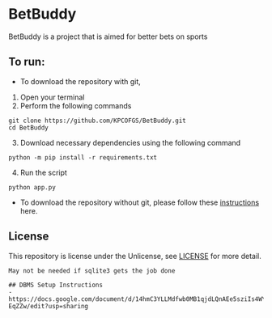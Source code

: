 # BetBuddy

BetBuddy is a project that is aimed for better bets on sports

## To run:
* To download the repository with git, 
1. Open your terminal
2. Perform the following commands
```
git clone https://github.com/KPCOFGS/BetBuddy.git
cd BetBuddy
```
3. Download necessary dependencies using the following command
```
python -m pip install -r requirements.txt
```
4. Run the script
```
python app.py
```
* To download the repository without git, please follow these [instructions](doc/download_without_git.md) here.

## License

This repository is license under the Unlicense, see [LICENSE](LICENSE) for more detail.

```
May not be needed if sqlite3 gets the job done

## DBMS Setup Instructions
- https://docs.google.com/document/d/14hmC3YLLMdfwb0MB1qjdLQnAEe5sziIs4WYAB-EqZZw/edit?usp=sharing
```
